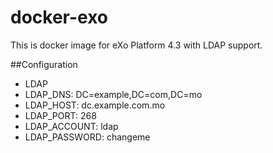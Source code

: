 # docker-exo
This is docker image for eXo Platform 4.3 with LDAP support.

##Configuration
 * LDAP
  * LDAP_DNS: DC=example,DC=com,DC=mo
  * LDAP_HOST: dc.example.com.mo
  * LDAP_PORT: 268
  * LDAP_ACCOUNT: ldap
  * LDAP_PASSWORD: changeme  

